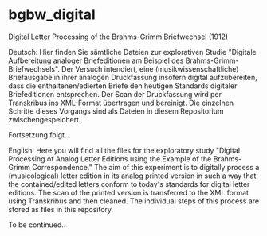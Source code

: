 # bgbw_digital
Digital Letter Processing of the Brahms-Grimm Briefwechsel (1912)

Deutsch:
Hier finden Sie sämtliche Dateien zur explorativen Studie "Digitale Aufbereitung analoger Briefeditionen am Beispiel des Brahms-Grimm-Briefwechsels". Der Versuch intendiert, eine (musikwissenschaftliche) Briefausgabe in ihrer analogen Druckfassung insofern digital aufzubereiten, dass die enthaltenen/edierten Briefe den heutigen Standards digitaler Briefeditionen entsprechen. Der Scan der Druckfassung wird per Transkribus ins XML-Format übertragen und bereinigt. Die einzelnen Schritte dieses Vorgangs sind als Dateien in diesem Repositorium zwischengespeichert.

Fortsetzung folgt..

English:
Here you will find all the files for the exploratory study "Digital Processing of Analog Letter Editions using the Example of the Brahms-Grimm Correspondence." The aim of this experiment is to digitally process a (musicological) letter edition in its analog printed version in such a way that the contained/edited letters conform to today's standards for digital letter editions. The scan of the printed version is transferred to the XML format using Transkribus and then cleaned. The individual steps of this process are stored as files in this repository.

To be continued..
